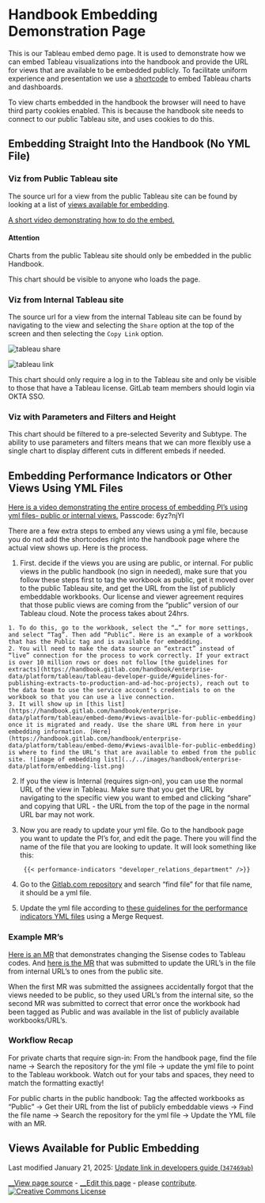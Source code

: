 

# Handbook Embedding Demonstration Page

This is our Tableau embed demo page. It is used to demonstrate how we can embed Tableau visualizations into the handbook and provide the URL for views that are available to be embedded publicly. To facilitate uniform experience and presentation we use a [shortcode](https://handbook.gitlab.com/docs/shortcodes/#tableau-embeds) to embed Tableau charts and dashboards.

To view charts embedded in the handbook the browser will need to have third party cookies enabled. This is because the handbook site needs to connect to our public Tableau site, and uses cookies to do this.

## Embedding Straight Into the Handbook (No YML File)

### Viz from Public Tableau site

The source url for a view from the public Tableau site can be found by looking at a list of [views available for embedding](https://handbook.gitlab.com/handbook/enterprise-data/platform/tableau/embed-demo/#views-availble-for-public-embedding).

[A short video demonstrating how to do the embed.](https://youtu.be/Vry_yqUP2C8)

#### Attention

Charts from the public Tableau site should only be embedded in the public Handbook. 

This chart should be visible to anyone who loads the page.

### Viz from Internal Tableau site

The source url for a view from the internal Tableau site can be found by navigating to the view and selecting the `Share` option at the top of the screen and then selecting the `Copy Link` option.

![tableau share](../../images/handbook/enterprise-data/platform/tableau_view_share.png)

![tableau link](../../images/handbook/enterprise-data/platform/tableau_view_link.png)

This chart should only require a log in to the Tableau site and only be visible to those that have a Tableau license. GitLab team members should login via OKTA SSO.

### Viz with Parameters and Filters and Height

This chart should be filtered to a pre-selected Severity and Subtype. The ability to use parameters and filters means that we can more flexibly use a single chart to display different cuts in different embeds if needed.

## Embedding Performance Indicators or Other Views Using YML Files

[Here is a video demonstrating the entire process of embedding PI’s using yml files- public or internal views.](https://gitlab.zoom.us/rec/share/rK5olD88X0ZEzbbSmVFXB-jsMYfaD7V9j_ALTL89WJ4JZM1m_CugxAp_T1C5m87n.XK69XZAoRmndQglk?startTime=1706031218000) Passcode: 6yz?njYI

There are a few extra steps to embed any views using a yml file, because you do not add the shortcodes right into the handbook page where the actual view shows up. Here is the process.

  1. First. decide if the views you are using are public, or internal. For public views in the public handbook (no sign in needed), make sure that you follow these steps first to tag the workbook as public, get it moved over to the public Tableau site, and get the URL from the list of publicly embeddable workbooks. Our license and viewer agreement requires that those public views are coming from the “public” version of our Tableau cloud. Note the process takes about 24hrs.

    1. To do this, go to the workbook, select the “…” for more settings, and select “Tag”. Then add “Public”. Here is an example of a workbook that has the Public tag and is available for embedding.
    2. You will need to make the data source an “extract” instead of “live” connection for the process to work correctly. If your extract is over 10 million rows or does not follow [the guidelines for extracts](https://handbook.gitlab.com/handbook/enterprise-data/platform/tableau/tableau-developer-guide/#guidelines-for-publishing-extracts-to-production-and-ad-hoc-projects), reach out to the data team to use the service account’s credentials to on the workbook so that you can use a live connection.
    3. It will show up in [this list](https://handbook.gitlab.com/handbook/enterprise-data/platform/tableau/embed-demo/#views-availble-for-public-embedding) once it is migrated and ready. Use the share URL from here in your embedding information. [Here](https://handbook.gitlab.com/handbook/enterprise-data/platform/tableau/embed-demo/#views-availble-for-public-embedding) is where to find the URL’s that are available to embed from the public site. ![image of embedding list](../../images/handbook/enterprise-data/platform/embedding-list.png)
  2. If you the view is Internal (requires sign-on), you can use the normal URL of the view in Tableau. Make sure that you get the URL by navigating to the specific view you want to embed and clicking “share” and copying that URL - the URL from the top of the page in the normal URL bar may not work.

  3. Now you are ready to update your yml file. Go to the handbook page you want to update the PI’s for, and edit the page. There you will find the name of the file that you are looking to update. It will look something like this:
    
          {{< performance-indicators "developer_relations_department" />}}
    

  4. Go to the [Gitlab.com repository](https://gitlab.com/gitlab-com/www-gitlab-com) and search “find file” for that file name, it should be a yml file.

  5. Update the yml file according to [these guidelines for the performance indicators YML files](https://handbook.gitlab.com/handbook/enterprise-data/platform/tableau/tableau-developer-guide/#yml) using a Merge Request.




### Example MR’s

[Here is an MR](https://gitlab.com/gitlab-com/www-gitlab-com/-/merge_requests/132288) that demonstrates changing the Sisense codes to Tableau codes. And [here is the MR](https://gitlab.com/gitlab-com/www-gitlab-com/-/merge_requests/132528) that was submitted to update the URL’s in the file from internal URL’s to ones from the public site.

When the first MR was submitted the assignees accidentally forgot that the views needed to be public, so they used URL’s from the internal site, so the second MR was submitted to correct that error once the workbook had been tagged as Public and was available in the list of publicly available workbooks/URL’s.

### Workflow Recap

For private charts that require sign-in: From the handbook page, find the file name -> Search the repository for the yml file -> update the yml file to point to the Tableau workbook. Watch out for your tabs and spaces, they need to match the formatting exactly!

For public charts in the public handbook: Tag the affected workbooks as “Public” -> Get their URL from the list of publicly embeddable views -> Find the file name -> Search the repository for the yml file -> Update the YML file with an MR.

## Views Available for Public Embedding

Last modified January 21, 2025: [Update link in developers guide (`347469ab`)](https://gitlab.com/gitlab-com/content-sites/handbook/commit/347469ab)

[ __View page source](https://gitlab.com/gitlab-com/content-sites/handbook/blob/main/content/handbook/enterprise-data/platform/tableau/embed-demo/index.md) \- [ __Edit this page](https://gitlab.com/-/ide/project/gitlab-com/content-sites/handbook/edit/main/-/content/handbook/enterprise-data/platform/tableau/embed-demo/index.md) \- please [contribute](https://handbook.gitlab.com/handbook/about/contributing/). [ ![Creative Commons License](../../images/handbook/enterprise-data/platform/80x15.png)](https://creativecommons.org/licenses/by-sa/4.0/)

